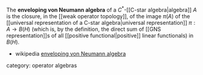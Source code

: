 The __enveloping von Neumann algebra__ of a $C^*$-[[C-star algebra|algebra]] $A$ is the closure, in the [[weak operator topology]], of the image $\pi(A)$ of the [[universal representation of a C-star algebra|universal representation]] $\pi : A\to B(H)$ (which is, by the definition, the direct sum of [[GNS representation]]s of all [[positive functional|positive]] linear functionals)
in $B(H)$. 

* wikipedia [enveloping von Neumann algebra](http://en.wikipedia.org/wiki/Enveloping_von_Neumann_algebra)

category: operator algebras
